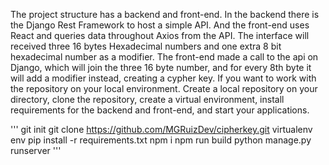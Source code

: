 The project structure has a backend and front-end. 
In the backend there is the Django Rest Framework to host a simple API. 
And the front-end uses React and queries data throughout Axios from the API. 
The interface will received three 16 bytes Hexadecimal numbers and one extra 8 bit hexadecimal number as a modifier. 
The front-end made a call to the api on Django, which will join the three 16 byte number, 
and for every 8th byte it will add a modifier instead, creating a cypher key.
If you want to work with the repository on your local environment. Create a local repository on your directory, clone the repository, create a virtual environment, install requirements for the backend and front-end, and start your applications.

'''
git init
git clone https://github.com/MGRuizDev/cipherkey.git
virtualenv env
pip install -r requirements.txt
npm i
npm run build
python manage.py runserver
'''

